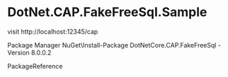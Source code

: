 # DotNet.CAP.FakeFreeSql.Sample
visit http://localhost:12345/cap

Package Manager
NuGet\Install-Package DotNetCore.CAP.FakeFreeSql -Version 8.0.0.2

PackageReference
<PackageReference Include="DotNetCore.CAP.FakeFreeSql" Version="8.0.0.2" />
